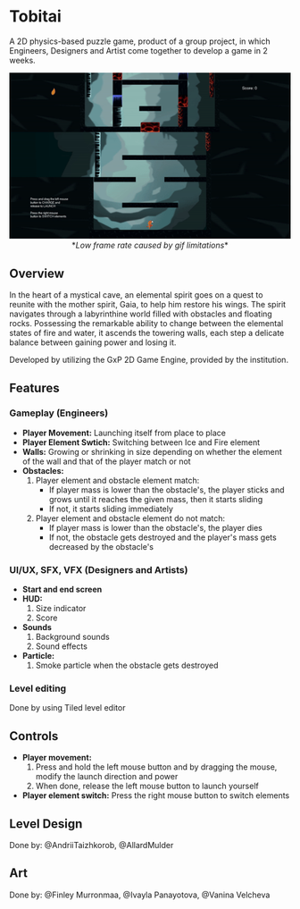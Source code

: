 # Tobitai

A 2D physics-based puzzle game, product of a group project, in which Engineers, Designers and Artist come together to develop a game in 2 weeks.

<p align="center">
  <img src="Media/demo.gif"><br/>
  *<i>Low frame rate caused by gif limitations</i>*
</p>

## Overview

In the heart of a mystical cave, an elemental spirit goes on a quest to reunite with the mother spirit, Gaia, to help him restore his wings.
The spirit navigates through a labyrinthine world filled with obstacles and floating rocks.
Possessing the remarkable ability to change between the elemental states of fire and water, it ascends the towering walls, each step a delicate balance between gaining power and losing it.

Developed by utilizing the GxP 2D Game Engine, provided by the institution.

## Features

### Gameplay (Engineers)

- **Player Movement:** Launching itself from place to place
- **Player Element Swtich:** Switching between Ice and Fire element
- **Walls:** Growing or shrinking in size depending on whether the element of the wall and that of the player match or not
- **Obstacles:**
  1. Player element and obstacle element match:
     - If player mass is lower than the obstacle's, the player sticks and grows until it reaches the given mass, then it starts sliding
     - If not, it starts sliding immediately
  2. Player element and obstacle element do not match:
     - If player mass is lower than the obstacle's, the player dies
     - If not, the obstacle gets destroyed and the player's mass gets decreased by the obstacle's

### UI/UX, SFX, VFX (Designers and Artists)

- **Start and end screen**
- **HUD:**
  1. Size indicator
  2. Score
- **Sounds**
  1. Background sounds
  2. Sound effects
- **Particle:**
  1. Smoke particle when the obstacle gets destroyed
 
### Level editing
Done by using Tiled level editor

## Controls

- **Player movement:**
  1. Press and hold the left mouse button and by dragging the mouse, modify the launch direction and power
  2. When done, release the left mouse button to launch yourself
- **Player element switch:** Press the right mouse button to switch elements

## Level Design
Done by: @AndriiTaizhkorob, @AllardMulder

## Art
Done by: @Finley Murronmaa, @Ivayla Panayotova, @Vanina Velcheva
